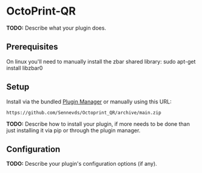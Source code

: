 # OctoPrint-QR

**TODO:** Describe what your plugin does.

## Prerequisites
On linux you'll need to manually install the zbar shared library:
sudo apt-get install libzbar0
## Setup

Install via the bundled [Plugin Manager](https://docs.octoprint.org/en/master/bundledplugins/pluginmanager.html)
or manually using this URL:

    https://github.com/Sennevds/Octoprint_QR/archive/main.zip

**TODO:** Describe how to install your plugin, if more needs to be done than just installing it via pip or through
the plugin manager.

## Configuration

**TODO:** Describe your plugin's configuration options (if any).
